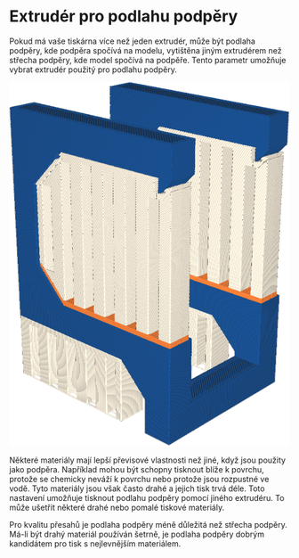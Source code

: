 Extrudér pro podlahu podpěry
====
Pokud má vaše tiskárna více než jeden extrudér, může být podlaha podpěry, kde podpěra spočívá na modelu, vytištěna jiným extrudérem než střecha podpěry, kde model spočívá na podpěře. Tento parametr umožňuje vybrat extrudér použitý pro podlahu podpěry.

![Podlaha podpěry je vytištěna oranžově, ale střecha podpěry je bílá](../../../articles/images/support_bottom_extruder_nr.png)

Některé materiály mají lepší převisové vlastnosti než jiné, když jsou použity jako podpěra. Například mohou být schopny tisknout blíže k povrchu, protože se chemicky neváží k povrchu nebo protože jsou rozpustné ve vodě. Tyto materiály jsou však často drahé a jejich tisk trvá déle. Toto nastavení umožňuje tisknout podlahu podpěry pomocí jiného extrudéru. To může ušetřit některé drahé nebo pomalé tiskové materiály.

Pro kvalitu přesahů je podlaha podpěry méně důležitá než střecha podpěry. Má-li být drahý materiál používán šetrně, je podlaha podpěry dobrým kandidátem pro tisk s nejlevnějším materiálem.